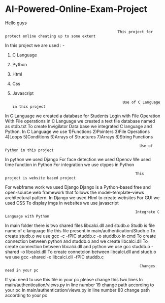 # AI-Powered-Online-Exam-Project
Hello guys



                                                       This project for protect online cheating up to some extent 

In this project we are used : -
1) C Language
2) Python
3) Html
4) Css
5) Javascript
                                                         
                                                         
                                                         Use of C Language in this project
                                                                 
                                                                 
In C Language we created a database for Students Login with File Operation
With File operations in C Language we created a text file database named as stdb.txt
To create Invigilator Data base we integrated C language and Python.
In C Language we use
1)Functions
2)Pointers
3)File Operations 
4)Loops 
5)Conditions 
6)Arrays of Structures
7)Arrays
8)String Functions



                                                                 Use of Python in this project
                                                                 
In python we used Django
For face detection we used Opencv
We used time function in Python
For integration we use ctypes in Python


                                                               This project is website based project
                                                               

For webframe work we used Django
Django is a Python-based free and open-source web framework that follows the model–template–views architectural pattern.
In Django we used Html to create websites
For GUI we used CSS
To display imgs in websites we use javascript


                                                               Integrate C Language with Python
                                                               

In main folder there is two shared files libcalci.dll and studb.o
Studb is file name of c language file this file present in main/authentication/Studb.c
To create studb.o we use gcc -c -fPIC studdb.c -o studdb.o in cmd
To create connection between python and studdb.o and we create libcalci.dll
To create connection between libcalci.dll and python we use gcc studdb.o -shared -o libcalci.dll
To create connetcion between libcalci.dll and studb.o we use gcc -shared -o libcalci.dll -fPIC studdb.c

                                                                 Changes need in your pc
If you need to use this file in your pc please change this two lines
In main/authentication/views.py  in line number 19 change path according to your pc
In  main/authentication/views.py in line number 80 change path according to your pc





